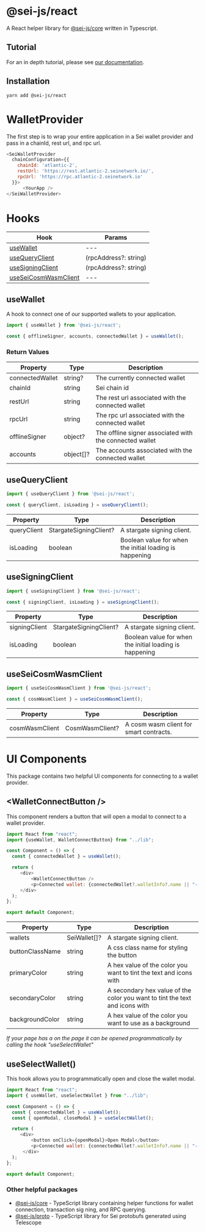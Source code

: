 # @sei-js/react

A React helper library for [@sei-js/core](https://www.npmjs.com/package/@sei-js/core) written in Typescript.

## Tutorial

For an in depth tutorial, please see [our documentation](https://docs.seinetwork.io/front-end-development/react-tutorial).

## Installation

```shell
yarn add @sei-js/react
```

# WalletProvider
The first step is to wrap your entire application in a Sei wallet provider and pass in a chainId, rest url, and rpc url.
```javascript
<SeiWalletProvider
  chainConfiguration={{
    chainId: 'atlantic-2',
    restUrl: 'https://rest.atlantic-2.seinetwork.io/',
    rpcUrl: 'https://rpc.atlantic-2.seinetwork.io'
  }}>
      <YourApp />
</SeiWalletProvider>
```

# Hooks

| Hook                                          | Params                |
|-----------------------------------------------|-----------------------|
| [useWallet](#useWallet)                       | ---                   |
| [useQueryClient](#useQueryClient)             | (rpcAddress?: string) |
| [useSigningClient](#useSigningClient)         | (rpcAddress?: string) |
| [useSeiCosmWasmClient](#useSeiCosmWasmClient) | ---                   |

## useWallet

A hook to connect one of our supported wallets to your application.


```javascript
import { useWallet } from '@sei-js/react';

const { offlineSigner, accounts, connectedWallet } = useWallet();
```

### Return Values

| Property         | Type      | Description                                             |
|------------------|-----------|---------------------------------------------------------|
| connectedWallet  | string?   | The currently connected wallet                          |
| chainId          | string    | Sei chain id                                            |
| restUrl          | string    | The rest url associated with the connected wallet       |
| rpcUrl           | string    | The rpc url associated with the connected wallet        |
| offlineSigner    | object?   | The offline signer associated with the connected wallet |
| accounts         | object[]? | The accounts associated with the connected wallet       |

## useQueryClient

```javascript
import { useQueryClient } from '@sei-js/react';

const { queryClient, isLoading } = useQueryClient();
```

| Property    | Type                   | Description                                             |
|-------------|------------------------|---------------------------------------------------------|
| queryClient | StargateSigningClient? | A stargate signing client.                              |
| isLoading   | boolean                | Boolean value for when the initial loading is happening |

## useSigningClient

```javascript
import { useSigningClient } from '@sei-js/react';

const { signingClient, isLoading } = useSigningClient();
```

| Property      | Type                   | Description                                             |
|---------------|------------------------|---------------------------------------------------------|
| signingClient | StargateSigningClient? | A stargate signing client.                              |
| isLoading     | boolean                | Boolean value for when the initial loading is happening |

## useSeiCosmWasmClient

```javascript
import { useSeiCosmWasmClient } from '@sei-js/react';

const { cosmWasmClient } = useSeiCosmWasmClient();
```

| Property       | Type            | Description                             |
|----------------|-----------------|-----------------------------------------|
| cosmWasmClient | CosmWasmClient? | A cosm wasm client for smart contracts. |

# UI Components
This package contains two helpful UI components for connecting to a wallet provider.

## \<WalletConnectButton />
This component renders a button that will open a modal to connect to a wallet provider.

```javascript
import React from "react";
import {useWallet, WalletConnectButton} from "../lib";

const Component = () => {
  const { connectedWallet } = useWallet();

  return (
     <div>
         <WalletConnectButton />
         <p>Connected wallet: {connectedWallet?.walletInfo?.name || "---"}</p>
     </div>
  );
};

export default Component;

```


| Property        | Type         | Description                                                                 |
|-----------------|--------------|-----------------------------------------------------------------------------|
| wallets         | SeiWallet[]? | A stargate signing client.                                                  |
| buttonClassName | string       | A css class name for styling the button                                     |
| primaryColor    | string       | A hex value of the color you want to tint the text and icons with           |
| secondaryColor  | string       | A secondary hex value of the color you want to tint the text and icons with |
| backgroundColor | string       | A hex value of the color you want to use as a background                    |

*If your page has a <WalletConnectButton/> on the page it can be opened programmatically by calling the hook "useSelectWallet"*


## useSelectWallet()
This hook allows you to programmatically open and close the wallet modal.

```javascript
import React from "react";
import { useWallet, useSelectWallet } from "../lib";

const Component = () => {
  const { connectedWallet } = useWallet();
  const { openModal, closeModal } = useSelectWallet();

  return (
     <div>
         <button onClick={openModal}>Open Modal</button>
         <p>Connected wallet: {connectedWallet?.walletInfo?.name || "---"}</p>
      </div>
  );
};

export default Component;

```

### Other helpful packages

- [@sei-js/core](https://www.npmjs.com/package/@sei-js/core) - TypeScript library containing helper functions for wallet connection, transaction sig
ning, and RPC querying.
- [@sei-js/proto](https://www.npmjs.com/package/@sei-js/proto) - TypeScript library for Sei protobufs generated using Telescope
